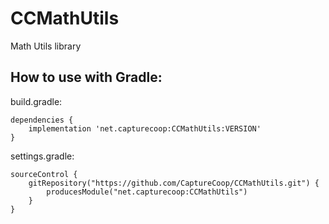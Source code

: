 # CCMathUtils
Math Utils library

## How to use with Gradle:

build.gradle:
```
dependencies {
    implementation 'net.capturecoop:CCMathUtils:VERSION'
}
```
settings.gradle:
```
sourceControl {
    gitRepository("https://github.com/CaptureCoop/CCMathUtils.git") {
        producesModule("net.capturecoop:CCMathUtils")
    }
}
```
